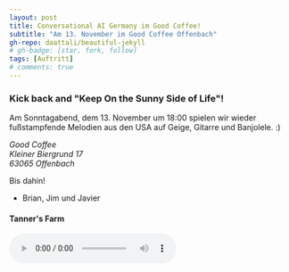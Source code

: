 ```yaml
---
layout: post
title: Conversational AI Germany im Good Coffee!
subtitle: "Am 13. November im Good Coffee Offenbach"
gh-repo: daattali/beautiful-jekyll
# gh-badge: [star, fork, follow]
tags: [Auftritt]
# comments: true
---
```


### Kick back and "Keep On the Sunny Side of Life"!

Am Sonntagabend, dem 13. November um 18:00 spielen wir wieder fußstampfende Melodien aus den USA auf Geige, Gitarre und Banjolele. :)

*Good Coffee*  
*Kleiner Biergrund 17*  
*63065 Offenbach*  

Bis dahin!

- Brian, Jim und Javier
  
#### Tanner's Farm
 <audio controls>
     <source src="/assets/mp3/tannersfarm.mp3" type="audio/mpeg">
</audio>